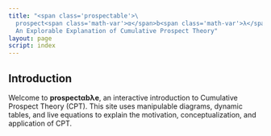 ```yaml
---
title: "<span class='prospectable'>\
  prospect<span class='math-var'>α</span>b<span class='math-var'>λ</span>e</span>: \
  An Explorable Explanation of Cumulative Prospect Theory"
layout: page
script: index
---
```


## Introduction

Welcome to **prospect<span class='math-var'>α</span>b<span class='math-var'>λ</span>e**, an
interactive introduction to Cumulative Prospect Theory (CPT). This site uses manipulable diagrams,
dynamic tables, and live equations to explain the motivation, conceptualization, and application of
CPT.

<cpt-example-interactive probability="0.75" win="20" loss="0" sure="10" alpha="0.9" lambda="2" gamma="0.75">
  <decision-choice interactive></decision-choice>
  <cpt-probability interactive line="first" point="first"></cpt-probability>
  <cpt-value interactive line="first" point="all"></cpt-value>
  <cpt-calculation numeric interactive></cpt-calculation>
  <cpt-space></cpt-space>
  <decision-space></decision-space>
</cpt-example-interactive>

<cpt-calculation></cpt-calculation>

<cpt-equation-vw2u></cpt-equation-vw2u>

<cpt-equation-vw2u numeric interactive outcomes="2" value="5 0" weight="0.9 0.1"></cpt-equation-vw2u>

<cpt-equation-xal2v></cpt-equation-xal2v>

<cpt-equation-xal2v numeric interactive value="5" alpha="0.9" lambda="2"></cpt-equation-xal2v>

<cpt-equation-pg2w></cpt-equation-pg2w>

<cpt-equation-pg2w numeric interactive probability="0.75" gamma="0.75"></cpt-equation-pg2w>
